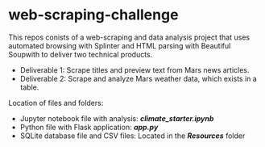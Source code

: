 # web-scraping-challenge

This repos conists of a web-scraping and data analysis project that uses automated browsing with Splinter and HTML parsing with Beautiful Soupwith to deliver two technical products. 
- Deliverable 1: Scrape titles and preview text from Mars news articles.
- Deliverable 2: Scrape and analyze Mars weather data, which exists in a table.

Location of files and folders:
- Jupyter notebook file with analysis: ***climate_starter.ipynb***
- Python file with Flask application: ***app.py***
- SQLite database file and CSV files: Located in the ***Resources*** folder
